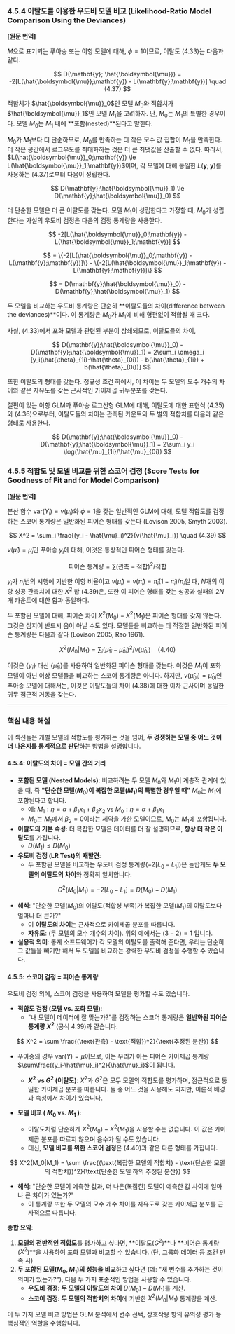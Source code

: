 ### **4.5.4 이탈도를 이용한 우도비 모델 비교 (Likelihood-Ratio Model Comparison Using the Deviances)**

**[원문 번역]**

$M$으로 표기되는 푸아송 또는 이항 모델에 대해, $\phi=1$이므로, 이탈도 (4.33)는 다음과 같다.

$$ D(\mathbf{y}; \hat{\boldsymbol{\mu}}) = -2[L(\hat{\boldsymbol{\mu}};\mathbf{y}) - L(\mathbf{y};\mathbf{y})] \quad (4.37) $$

적합치가 $\hat{\boldsymbol{\mu}}_0$인 모델 $M_0$와 적합치가 $\hat{\boldsymbol{\mu}}_1$인 모델 $M_1$을 고려하자. 단, $M_0$는 $M_1$의 특별한 경우이다. 모델 $M_0$는 $M_1$ 내에 **포함(nested)**된다고 말한다.

$M_0$가 $M_1$보다 더 단순하므로, $M_0$를 만족하는 더 작은 모수 값 집합이 $M_1$을 만족한다. 더 작은 공간에서 로그우도를 최대화하는 것은 더 큰 최댓값을 산출할 수 없다. 따라서, $L(\hat{\boldsymbol{\mu}}_0;\mathbf{y}) \le L(\hat{\boldsymbol{\mu}}_1;\mathbf{y})$이며, 각 모델에 대해 동일한 $L(\mathbf{y};\mathbf{y})$를 사용하는 (4.37)로부터 다음이 성립한다.

$$ D(\mathbf{y};\hat{\boldsymbol{\mu}}_1) \le D(\mathbf{y};\hat{\boldsymbol{\mu}}_0) $$

더 단순한 모델은 더 큰 이탈도를 갖는다. 모델 $M_1$이 성립한다고 가정할 때, $M_0$가 성립한다는 가설의 우도비 검정은 다음의 검정 통계량을 사용한다.

$$ -2[L(\hat{\boldsymbol{\mu}}_0;\mathbf{y}) - L(\hat{\boldsymbol{\mu}}_1;\mathbf{y})] $$

$$ = \{-2[L(\hat{\boldsymbol{\mu}}_0;\mathbf{y}) - L(\mathbf{y};\mathbf{y})]\} - \{-2[L(\hat{\boldsymbol{\mu}}_1;\mathbf{y}) - L(\mathbf{y};\mathbf{y})]\} $$

$$ = D(\mathbf{y};\hat{\boldsymbol{\mu}}_0) - D(\mathbf{y};\hat{\boldsymbol{\mu}}_1) $$

두 모델을 비교하는 우도비 통계량은 단순히 **이탈도들의 차이(difference between the deviances)**이다. 이 통계량은 $M_0$가 $M_1$에 비해 형편없이 적합될 때 크다.

사실, (4.33)에서 포화 모델과 관련된 부분이 상쇄되므로, 이탈도들의 차이,

$$ D(\mathbf{y};\hat{\boldsymbol{\mu}}_0) - D(\mathbf{y};\hat{\boldsymbol{\mu}}_1) = 2\sum_i \omega_i [y_i(\hat{\theta}_{1i}-\hat{\theta}_{0i}) - b(\hat{\theta}_{1i}) + b(\hat{\theta}_{0i})] $$

또한 이탈도의 형태를 갖는다. 정규성 조건 하에서, 이 차이는 두 모델의 모수 개수의 차이와 같은 자유도를 갖는 근사적인 카이제곱 귀무분포를 갖는다.

절편이 있는 이항 GLM과 푸아송 로그선형 GLM에 대해, 이탈도에 대한 표현식 (4.35)와 (4.36)으로부터, 이탈도들의 차이는 관측된 카운트와 두 벌의 적합치를 다음과 같은 형태로 사용한다.

$$ D(\mathbf{y};\hat{\boldsymbol{\mu}}_0) - D(\mathbf{y};\hat{\boldsymbol{\mu}}_1) = 2\sum_i y_i \log(\hat{\mu}_{1i}/\hat{\mu}_{0i}) $$

### **4.5.5 적합도 및 모델 비교를 위한 스코어 검정 (Score Tests for Goodness of Fit and for Model Comparison)**

**[원문 번역]**

분산 함수 $\text{var}(Y_i)=v(\mu_i)$와 $\phi=1$을 갖는 일반적인 GLM에 대해, 모델 적합도를 검정하는 스코어 통계량은 일반화된 피어슨 형태를 갖는다 (Lovison 2005, Smyth 2003).

$$ X^2 = \sum_i \frac{(y_i - \hat{\mu}_i)^2}{v(\hat{\mu}_i)} \quad (4.39) $$

$v(\hat{\mu}_i)=\hat{\mu}_i$인 푸아송 $y_i$에 대해, 이것은 통상적인 피어슨 형태를 갖는다.

$$ \text{피어슨 통계량} = \sum (\text{관측} - \text{적합})^2 / \text{적합} $$

$y_i$가 $n_i$번의 시행에 기반한 이항 비율이고 $v(\hat{\mu}_i)=v(\hat{\pi}_i)=\hat{\pi}_i(1-\hat{\pi}_i)/n_i$일 때, $N$개의 이항 성공 관측치에 대한 $X^2$ 합 (4.39)은, 또한 이 피어슨 형태를 갖는 성공과 실패의 $2N$개 카운트에 대한 합과 동일하다.

두 포함된 모델에 대해, 피어슨 차이 $X^2(M_0) - X^2(M_1)$은 피어슨 형태를 갖지 않는다. 그것은 심지어 반드시 음이 아닐 수도 있다. 모델들을 비교하는 더 적절한 일반화된 피어슨 통계량은 다음과 같다 (Lovison 2005, Rao 1961).

$$ X^2(M_0|M_1) = \sum_i (\hat{\mu}_{1i} - \hat{\mu}_{0i})^2 / v(\hat{\mu}_{0i}) \quad (4.40) $$

이것은 $\{y_i\}$ 대신 $\{\hat{\mu}_{1i}\}$를 사용하여 일반화된 피어슨 형태를 갖는다. 이것은 $M_1$이 포화 모델이 아닌 이상 모델들을 비교하는 스코어 통계량은 아니다. 하지만, $v(\hat{\mu}_{0i})=\hat{\mu}_{0i}$인 푸아송 모델에 대해서는, 이것은 이탈도들의 차이 (4.38)에 대한 이차 근사이며 동일한 귀무 점근적 거동을 갖는다.

---

### **핵심 내용 해설**

이 섹션들은 개별 모델의 적합도를 평가하는 것을 넘어, **두 경쟁하는 모델 중 어느 것이 더 나은지를 통계적으로 판단**하는 방법을 설명합니다.

#### **4.5.4: 이탈도의 차이 = 모델 간의 거리**

*   **포함된 모델 (Nested Models)**: 비교하려는 두 모델 $M_0$와 $M_1$이 계층적 관계에 있을 때, 즉 **"단순한 모델($M_0$)이 복잡한 모델($M_1$)의 특별한 경우일 때"** $M_0$는 $M_1$에 포함된다고 합니다.
    *   예: $M_1: \eta = \alpha+\beta_1 x_1 + \beta_2 x_2$  vs  $M_0: \eta = \alpha+\beta_1 x_1$
    *   $M_0$는 $M_1$에서 $\beta_2=0$이라는 제약을 가한 모델이므로, $M_0$는 $M_1$에 포함됩니다.
*   **이탈도의 기본 속성**: 더 복잡한 모델은 데이터를 더 잘 설명하므로, **항상 더 작은 이탈도**를 가집니다.
    *   $D(M_1) \le D(M_0)$
*   **우도비 검정 (LR Test)의 재발견**:
    *   두 포함된 모델을 비교하는 우도비 검정 통계량($-2[L_0-L_1]$)은 놀랍게도 **두 모델의 이탈도의 차이**와 정확히 일치합니다.

$$ G^2(M_0|M_1) = -2[L_0 - L_1] = D(M_0) - D(M_1) $$

*   **해석**: "단순한 모델($M_0$)의 이탈도(적합성 부족)가 복잡한 모델($M_1$)의 이탈도보다 얼마나 더 큰가?"
    *   이 **이탈도의 차이**는 근사적으로 카이제곱 분포를 따릅니다.
    *   **자유도**: (두 모델의 모수 개수의 차이). 위의 예에서는 $(3-2)=1$ 입니다.
*   **실용적 의미**: 통계 소프트웨어가 각 모델의 이탈도를 출력해 준다면, 우리는 단순히 그 값들을 빼기만 해서 두 모델을 비교하는 강력한 우도비 검정을 수행할 수 있습니다.

#### **4.5.5: 스코어 검정 = 피어슨 통계량**

우도비 검정 외에, 스코어 검정을 사용하여 모델을 평가할 수도 있습니다.

*   **적합도 검정 (모델 vs. 포화 모델)**:
    *   "내 모델이 데이터에 잘 맞는가?"를 검정하는 스코어 통계량은 **일반화된 피어슨 통계량 $X^2$** (공식 4.39)과 같습니다.

$$ X^2 = \sum \frac{(\text{관측} - \text{적합})^2}{\text{추정된 분산}} $$

*   푸아송의 경우 $\text{var}(Y)=\mu$이므로, 이는 우리가 아는 피어슨 카이제곱 통계량 $\sum\frac{(y_i-\hat{\mu}_i)^2}{\hat{\mu}_i}$이 됩니다.
    *   **$X^2$ vs $G^2$ (이탈도)**: $X^2$과 $G^2$은 모두 모델의 적합도를 평가하며, 점근적으로 동일한 카이제곱 분포를 따릅니다. 둘 중 어느 것을 사용해도 되지만, 이론적 배경과 속성에서 차이가 있습니다.

*   **모델 비교 ( $M_0$ vs. $M_1$ )**:
    *   이탈도처럼 단순하게 $X^2(M_0) - X^2(M_1)$을 사용할 수는 없습니다. 이 값은 카이제곱 분포를 따르지 않으며 음수가 될 수도 있습니다.
    *   대신, **모델 비교를 위한 스코어 검정**은 (4.40)과 같은 다른 형태를 가집니다.

$$ X^2(M_0|M_1) = \sum \frac{(\text{복잡한 모델의 적합치} - \text{단순한 모델의 적합치})^2}{\text{단순한 모델 하의 추정된 분산}} $$

*   **해석**: "단순한 모델이 예측한 값과, 더 나은(복잡한) 모델이 예측한 값 사이에 얼마나 큰 차이가 있는가?"
    *   이 통계량 또한 두 모델의 모수 개수 차이를 자유도로 갖는 카이제곱 분포를 근사적으로 따릅니다.

**종합 요약**:
1.  **모델의 전반적인 적합도**를 평가하고 싶다면, **이탈도($G^2$)**나 **피어슨 통계량($X^2$)**을 사용하여 포화 모델과 비교할 수 있습니다. (단, 그룹화 데이터 등 조건 만족 시)
2.  **두 포함된 모델($M_0, M_1$)의 성능을 비교**하고 싶다면 (예: "새 변수를 추가하는 것이 의미가 있는가?"), 다음 두 가지 표준적인 방법을 사용할 수 있습니다.
    *   **우도비 검정**: **두 모델의 이탈도의 차이** $D(M_0) - D(M_1)$를 계산.
    *   **스코어 검정**: **두 모델의 적합치의 차이**에 기반한 $X^2(M_0|M_1)$ 통계량을 계산.

이 두 가지 모델 비교 방법은 GLM 분석에서 변수 선택, 상호작용 항의 유의성 평가 등 핵심적인 역할을 수행합니다.
